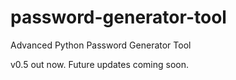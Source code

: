 # password-generator-tool
Advanced Python Password Generator Tool

v0.5 out now.
Future updates coming soon.
